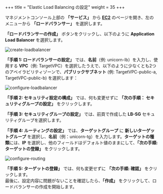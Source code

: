 +++
title = "Elastic Load Balancing の設定"
weight = 35
+++

マネジメントコンソール上部の **「サービス」** から **<a href="https://console.aws.amazon.com/ec2/home?region=us-west-2" target="_blank">EC2</a>** のページを開き、左のメニューから **「ロードバランサー」** を選択します。

**「ロードバランサーの作成」** ボタンをクリックし、以下のように **Application Load Balancer** を選択します。

![create-loadbalancer](/ecs/create-lb.ja.png)

**「手順 1: ロードバランサーの設定」** では、**名前**（例: unicorn-lb）を入力し、使用する **VPC**（例: TargetVPC）を選択したうえで、以下のように少なくとも2つのアベイラビリティゾーンで、**パブリックサブネット** (例: TargetVPC-public-a, TargetVPC-public-b) を選択します：

![configure-loadbalancer](/ecs/configure-lb.ja.png)

**「手順 2: セキュリティ設定の構成」** では、何も変更せずに **「次の手順： セキュリティグループの設定」** をクリックします。

**「手順 3: セキュリティグループの設定」** では、前頁で作成した **LB-SG** セキュリティグループを選択します。

**「手順 4: ルーティングの設定」** では、**ターゲットグループ** に **新しいターゲットグループ** を選択し、**名前**（例：unicorn-tg）を入力します。**ターゲットの種類**には、**IP** を選択し、他のフィールドはデフォルト値のままにして、**「次の手順: ターゲットの登録」** をクリックします。

![configure-routing](/ecs/configure-routing.ja.png)

**「手順 5: ターゲットの登録」** では、何も変更せずに **「次の手順: 確認」** をクリックします。  
最後に、設定内容に問題がないことを確認したら、**「作成」** をクリックして、ロードバランサーの作成を開始します。
